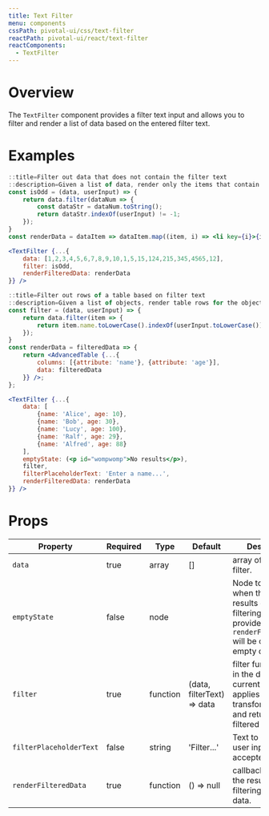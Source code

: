 ```yaml
---
title: Text Filter
menu: components
cssPath: pivotal-ui/css/text-filter
reactPath: pivotal-ui/react/text-filter
reactComponents:
  - TextFilter
---
```


# Overview

The `TextFilter` component provides a filter text input and allows you to filter
and render a list of data based on the entered filter text.

# Examples

```jsx
::title=Filter out data that does not contain the filter text
::description=Given a list of data, render only the items that contain the filter text.
const isOdd = (data, userInput) => {
    return data.filter(dataNum => {
        const dataStr = dataNum.toString();
        return dataStr.indexOf(userInput) != -1;
    });
}
const renderData = dataItem => dataItem.map((item, i) => <li key={i}>{item}</li>);

<TextFilter {...{
    data: [1,2,3,4,5,6,7,8,9,10,1,5,15,124,215,345,4565,12],
    filter: isOdd,
    renderFilteredData: renderData
}} />
```

```jsx
::title=Filter out rows of a table based on filter text
::description=Given a list of objects, render table rows for the objects with a `name` property that contains the filter text.
const filter = (data, userInput) => {
    return data.filter(item => {
        return item.name.toLowerCase().indexOf(userInput.toLowerCase()) != -1;
    });
}
const renderData = filteredData => {
    return <AdvancedTable {...{
        columns: [{attribute: 'name'}, {attribute: 'age'}],
        data: filteredData
    }} />;
};

<TextFilter {...{
    data: [
        {name: 'Alice', age: 10},
        {name: 'Bob', age: 30},
        {name: 'Lucy', age: 100},
        {name: 'Ralf', age: 29},
        {name: 'Alfred', age: 88}
    ],
    emptyState: (<p id="wompwomp">No results</p>),
    filter,
    filterPlaceholderText: 'Enter a name...',
    renderFilteredData: renderData
}} />
```

# Props

Property | Required | Type | Default | Description
---------|----------|------|---------|------------
`data`     | true    | array | [] | array of the data to filter.
`emptyState` | false | node  |  | Node to render when there is no results due to filtering. If not provided `renderFilteredData` will be called with empty data.
`filter`   | true    | function| (data, filterText) => data | filter function takes in the data and the current filter text, applies transformations, and returns the filtered data.
`filterPlaceholderText` | false | string | 'Filter...' | Text to show where user input is accepted
`renderFilteredData` | true | function | () => null | callback to render the result of filtering on the data.